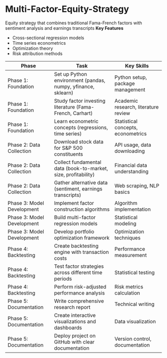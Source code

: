 # Multi-Factor-Equity-Strategy
Equity strategy that combines traditional Fama-French factors with  sentiment analysis and earnings transcripts
**Key Features**
- Cross-sectional regression models
- Time series econometrics
- Optimization theory
- Risk attribution methods

| Phase                  | Task                                                        | Key Skills                               |
|-------------------------|-------------------------------------------------------------|------------------------------------------|
| Phase 1: Foundation     | Set up Python environment (pandas, numpy, yfinance, sklearn)| Python setup, package management         |
| Phase 1: Foundation     | Study factor investing literature (Fama-French, Carhart)    | Academic research, literature review     |
| Phase 1: Foundation     | Learn econometric concepts (regressions, time series)       | Statistical concepts, econometrics       |
| Phase 2: Data Collection| Download stock data for S&P 500 constituents                | API usage, data downloading              |
| Phase 2: Data Collection| Collect fundamental data (book-to-market, size, profitability)| Financial data understanding             |
| Phase 2: Data Collection| Gather alternative data (sentiment, earnings transcripts)   | Web scraping, NLP basics                 |
| Phase 3: Model Development | Implement factor construction algorithms                 | Algorithm implementation                 |
| Phase 3: Model Development | Build multi-factor regression models                     | Statistical modeling                     |
| Phase 3: Model Development | Develop portfolio optimization framework                 | Optimization techniques                  |
| Phase 4: Backtesting    | Create backtesting engine with transaction costs            | Performance measurement                  |
| Phase 4: Backtesting    | Test factor strategies across different time periods        | Statistical testing                      |
| Phase 4: Backtesting    | Perform risk-adjusted performance analysis                  | Risk metrics calculation                 |
| Phase 5: Documentation  | Write comprehensive research report                         | Technical writing                        |
| Phase 5: Documentation  | Create interactive visualizations and dashboards            | Data visualization                       |
| Phase 5: Documentation  | Deploy project on GitHub with clear documentation           | Version control, documentation           |

